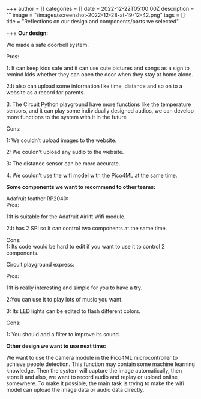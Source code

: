 +++
author = []
categories = []
date = 2022-12-22T05:00:00Z
description = ""
image = "/images/screenshot-2022-12-28-at-19-12-42.png"
tags = []
title = "Reflections on our design and components/parts we selected"

+++
**Our design:**

We made a safe doorbell system.

Pros:

1: It can keep kids safe and it can use cute pictures and songs as a sign to remind kids whether they can open the door when they stay at home alone.

2:It also can upload some information like time, distance and so on to a website as a record for parents.

3\. The Circuit Python playground have more functions like the temperature sensors, and it can play some individually designed audios, we can develop more functions to the system with it in the future

Cons:

1: We couldn’t upload images to the website.

2: We couldn’t upload any audio to the website.

3: The distance sensor can be more accurate.

4\. We couldn’t use the wifi model with the Pico4ML at the same time.

**Some components we want to recommend to other teams:**

Adafruit feather RP2040:  
Pros:

1:It is suitable for the Adafruit Airlift Wifi module.

2:It has 2 SPI so it can control two components at the same time.

Cons:  
1: Its code would be hard to edit if you want to use it to control 2 components.

Circuit playground express:

Pros:

1:It is really interesting and simple for you to have a try.

2:You can use it to play lots of music you want.

3: Its LED lights can be edited to flash different colors.

Cons:

1: You should add a filter to improve its sound.

**Other design we want to use next time:**

We want to use the camera module in the Pico4ML microcontroller to achieve people detection. This function may contain some machine learning knowledge. Then the system will capture the image automatically, then store it and also, we want to record audio and replay or upload online somewhere. To make it possible, the main task is trying to make the wifi model can upload the image data or audio data directly.